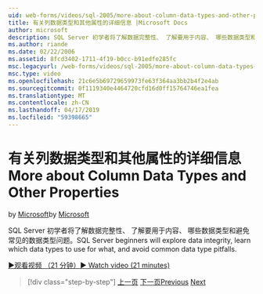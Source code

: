 ```yaml
---
uid: web-forms/videos/sql-2005/more-about-column-data-types-and-other-properties
title: 有关列数据类型和其他属性的详细信息 |Microsoft Docs
author: microsoft
description: SQL Server 初学者将了解数据完整性、 了解要用于内容、 哪些数据类型和避免常见的数据类型问题。
ms.author: riande
ms.date: 02/22/2006
ms.assetid: 8fcd3402-1711-4f19-b0cc-b91edfe285fc
msc.legacyurl: /web-forms/videos/sql-2005/more-about-column-data-types-and-other-properties
msc.type: video
ms.openlocfilehash: 21c6e5b69729659973fe63f364aa3bb2b4f2e4ab
ms.sourcegitcommit: 0f1119340e4464720cfd16d0ff15764746ea1fea
ms.translationtype: MT
ms.contentlocale: zh-CN
ms.lasthandoff: 04/17/2019
ms.locfileid: "59398665"
---
```

# <a name="more-about-column-data-types-and-other-properties"></a><span data-ttu-id="35169-103">有关列数据类型和其他属性的详细信息</span><span class="sxs-lookup"><span data-stu-id="35169-103">More about Column Data Types and Other Properties</span></span>

<span data-ttu-id="35169-104">by [Microsoft](https://github.com/microsoft)</span><span class="sxs-lookup"><span data-stu-id="35169-104">by [Microsoft](https://github.com/microsoft)</span></span>

<span data-ttu-id="35169-105">SQL Server 初学者将了解数据完整性、 了解要用于内容、 哪些数据类型和避免常见的数据类型问题。</span><span class="sxs-lookup"><span data-stu-id="35169-105">SQL Server beginners will explore data integrity, learn which data types to use for what, and avoid common data type pitfalls.</span></span>

[<span data-ttu-id="35169-106">&#9654;观看视频 （21 分钟）</span><span class="sxs-lookup"><span data-stu-id="35169-106">&#9654; Watch video (21 minutes)</span></span>](https://channel9.msdn.com/Blogs/ASP-NET-Site-Videos/more-about-column-data-types-and-other-properties)

> [!div class="step-by-step"]
> <span data-ttu-id="35169-107">[上一页](understanding-database-tables-and-records.md)
> [下一页](designing-relational-database-tables.md)</span><span class="sxs-lookup"><span data-stu-id="35169-107">[Previous](understanding-database-tables-and-records.md)
[Next](designing-relational-database-tables.md)</span></span>
